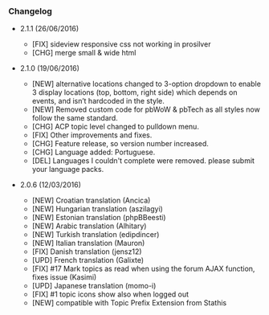 
### Changelog 
- 2.1.1 (26/06/2016)
  - [FIX] sideview responsive css not working in prosilver
  - [CHG] merge small & wide html
   
- 2.1.0 (19/06/2016)
  - [NEW] alternative locations changed to 3-option dropdown to enable 3 display locations (top, bottom, right side) which depends on events, and isn’t hardcoded in the style. 
  - [NEW] Removed custom code for pbWoW & pbTech as all styles now follow the same standard.     
  - [CHG] ACP topic level changed to pulldown menu. 
  - [FIX] Other improvements and fixes.
  - [CHG] Feature release, so version number increased.
  - [CHG] Language added: Portuguese. 
  - [DEL] Languages I couldn't complete were removed. please submit your language packs.       
     
- 2.0.6 (12/03/2016)
  - [NEW] Croatian translation (Ancica) 
  - [NEW] Hungarian translation (aszilagyi)
  - [NEW] Estonian translation (phpBBeesti)
  - [NEW] Arabic translation (Alhitary)  
  - [NEW] Turkish translation (edipdincer)   
  - [NEW] Italian translation (Mauron)     
  - [FIX] Danish translation (jensz12)       
  - [UPD] French translation (Galixte)      
  - [FIX] #17 Mark topics as read when using the forum AJAX function, fixes issue (Kasimi)
  - [UPD] Japanese translation (momo-i)     
  - [FIX] #1 topic icons show also when logged out 
  - [NEW] compatible with Topic Prefix Extension from Stathis
